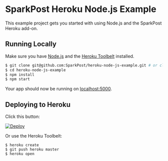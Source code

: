 # SparkPost Heroku Node.js Example

This example project gets you started with using Node.js and the SparkPost Heroku add-on.

## Running Locally

Make sure you have [Node.js](http://nodejs.org/) and the [Heroku Toolbelt](https://toolbelt.heroku.com/) installed.

```sh
$ git clone git@github.com:SparkPost/heroku-node-js-example.git # or clone your own fork
$ cd heroku-node-js-example
$ npm install
$ npm start
```

Your app should now be running on [localhost:5000](http://localhost:5000/).

## Deploying to Heroku

Click this button:

[![Deploy](https://www.herokucdn.com/deploy/button.svg)](https://heroku.com/deploy?template=https://github.com/SparkPost/heroku-node-js-example)

Or use the Heroku Toolbelt:

```
$ heroku create
$ git push heroku master
$ heroku open
```
